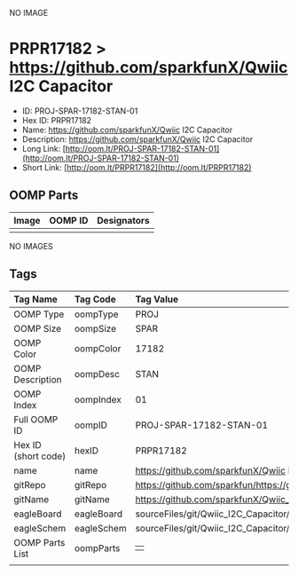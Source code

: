 


  
NO IMAGE  
# PRPR17182 > https://github.com/sparkfunX/Qwiic I2C Capacitor

- ID: PROJ-SPAR-17182-STAN-01
- Hex ID: PRPR17182
- Name: https://github.com/sparkfunX/Qwiic I2C Capacitor
- Description: https://github.com/sparkfunX/Qwiic I2C Capacitor
- Long Link: [http://oom.lt/PROJ-SPAR-17182-STAN-01](http://oom.lt/PROJ-SPAR-17182-STAN-01)
- Short Link: [http://oom.lt/PRPR17182](http://oom.lt/PRPR17182)

## OOMP Parts
  

|Image|OOMP ID|Designators|
| :--- | :--- | :--- |
||||
  
NO IMAGES  
## Tags
  

|Tag Name|Tag Code|Tag Value|
| :--- | :--- | :--- |
|OOMP Type|oompType|PROJ|
|OOMP Size|oompSize|SPAR|
|OOMP Color|oompColor|17182|
|OOMP Description|oompDesc|STAN|
|OOMP Index|oompIndex|01|
|Full OOMP ID|oompID|PROJ-SPAR-17182-STAN-01|
|Hex ID (short code)|hexID|PRPR17182|
|name|name|https://github.com/sparkfunX/Qwiic I2C Capacitor|
|gitRepo|gitRepo|https://github.com/sparkfun/https://github.com/sparkfunX/Qwiic_I2C_Capacitor|
|gitName|gitName|https://github.com/sparkfunX/Qwiic_I2C_Capacitor|
|eagleBoard|eagleBoard|sourceFiles/git/Qwiic_I2C_Capacitor/Hardware/Qwiic_I2C_Capacitor.brd|
|eagleSchem|eagleSchem|sourceFiles/git/Qwiic_I2C_Capacitor/Hardware/Qwiic_I2C_Capacitor.sch|
|OOMP Parts List|oompParts|<table><tr><td></td></tr></table>|
||||
